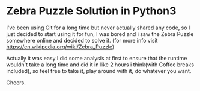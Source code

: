 # Zebra Puzzle Solution in Python3
I've been using Git for a long time but never actually shared any code, so I just decided to start using it for fun, I was bored and i saw the Zebra Puzzle somewhere online and decided to solve it. 
(for more info visit https://en.wikipedia.org/wiki/Zebra_Puzzle) 

Actually it was easy I did some analysis at first to ensure that the runtime wouldn't take a long time and did it in like 2 hours i think(with Coffee breaks included), so feel free to take it, play around with it, do whatever you want.

Cheers.
